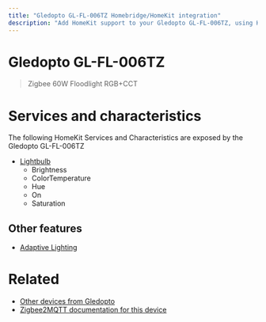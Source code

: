 ```yaml
---
title: "Gledopto GL-FL-006TZ Homebridge/HomeKit integration"
description: "Add HomeKit support to your Gledopto GL-FL-006TZ, using Homebridge, Zigbee2MQTT and homebridge-z2m."
---
```

<!---
This file has been GENERATED using src/docgen/docgen.ts
DO NOT EDIT THIS FILE MANUALLY!
-->
# Gledopto GL-FL-006TZ
> Zigbee 60W Floodlight RGB+CCT


# Services and characteristics
The following HomeKit Services and Characteristics are exposed by
the Gledopto GL-FL-006TZ

* [Lightbulb](../../light.md)
  * Brightness
  * ColorTemperature
  * Hue
  * On
  * Saturation


## Other features
* [Adaptive Lighting](../../light.md)


# Related
* [Other devices from Gledopto](../index.md#gledopto)
* [Zigbee2MQTT documentation for this device](https://www.zigbee2mqtt.io/devices/GL-FL-006TZ.html)